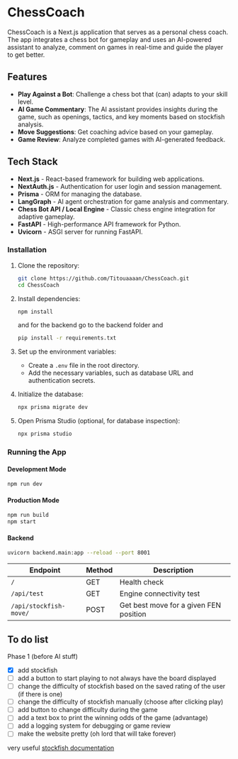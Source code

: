 # ChessCoach

ChessCoach is a Next.js application that serves as a personal chess coach. The app integrates a chess bot for gameplay and uses an AI-powered assistant to analyze, comment on games in real-time and guide the player to get better. 

## Features

- **Play Against a Bot**: Challenge a chess bot that (can) adapts to your skill level.
- **AI Game Commentary**: The AI assistant provides insights during the game, such as openings, tactics, and key moments based on stockfish analysis.
- **Move Suggestions**: Get coaching advice based on your gameplay.
- **Game Review**: Analyze completed games with AI-generated feedback.

## Tech Stack

- **Next.js** - React-based framework for building web applications.
- **NextAuth.js** - Authentication for user login and session management.
- **Prisma** - ORM for managing the database.
- **LangGraph** - AI agent orchestration for game analysis and commentary.
- **Chess Bot API / Local Engine** - Classic chess engine integration for adaptive gameplay.
- **FastAPI** - High-performance API framework for Python.
- **Uvicorn** - ASGI server for running FastAPI.

### Installation

1. Clone the repository:
   ```sh
   git clone https://github.com/Titouaaaan/ChessCoach.git
   cd ChessCoach
   ```

2. Install dependencies:
   ```sh
   npm install
   ```
   and for the backend go to the backend folder and 
   ```sh
   pip install -r requirements.txt
   ```

3. Set up the environment variables:
   - Create a `.env` file in the root directory.
   - Add the necessary variables, such as database URL and authentication secrets.

4. Initialize the database:
   ```sh
   npx prisma migrate dev
   ```

5. Open Prisma Studio (optional, for database inspection):
   ```sh
   npx prisma studio
   ```

### Running the App

#### Development Mode
```sh
npm run dev
```

#### Production Mode
```sh
npm run build
npm start
```

#### Backend
```sh
uvicorn backend.main:app --reload --port 8001
```

| Endpoint               | Method | Description                         |
|------------------------|--------|-------------------------------------|
| `/`                   | GET    | Health check                       |
| `/api/test`           | GET    | Engine connectivity test           |
| `/api/stockfish-move/` | POST   | Get best move for a given FEN position |


## To do list

Phase 1 (before AI stuff)
- [x] add stockfish
- [ ] add a button to start playing to not always have the board displayed
- [ ] change the difficulty of stockfish based on the saved rating of the user (if there is one)
- [ ] change the difficulty of stockfish manually (choose after clicking play)
- [ ] add button to change difficulty during the game
- [ ] add a text box to print the winning odds of the game (advantage)
- [ ] add a logging system for debugging or game review 
- [ ] make the website pretty (oh lord that will take forever)

very useful [stockfish documentation](https://python-chess.readthedocs.io/en/latest/engine.html)